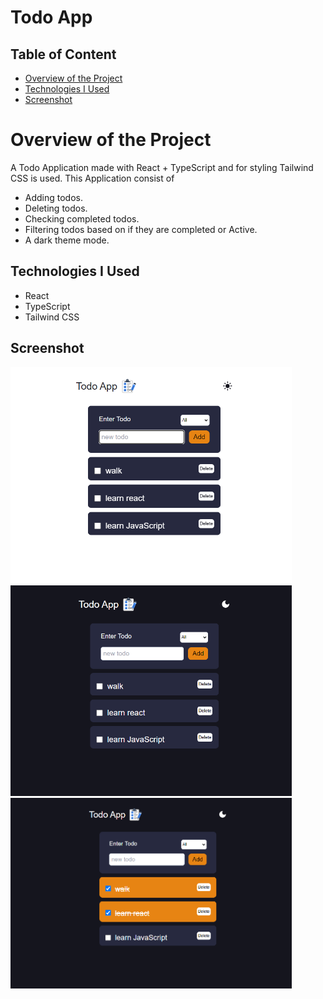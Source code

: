# Todo App

## Table of Content

 * [Overview of the Project](#overview-of-the-project)
 *  [Technologies I Used](#technologies-i-used)
 * [Screenshot](#screenshot)
 
 
# Overview of the Project

A Todo Application made with React + TypeScript and for styling Tailwind CSS is used. This Application consist of 
* Adding todos.
* Deleting todos.
* Checking completed todos.
*  Filtering todos based on if they are completed or Active.
*  A dark theme mode.

## Technologies I Used

* React
* TypeScript
* Tailwind CSS

## Screenshot

<p><img width="450px" src="./src/images/screenshot.png" />
     <img width="450px" src="./src/images/screenshot1.png" />
     <img width="450px" src="./src/images/screenshot2.png" />
</p>
